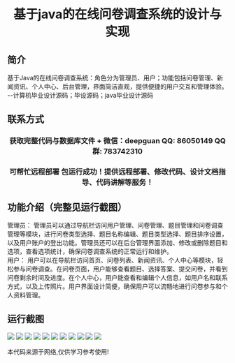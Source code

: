 <p><h1 align="center">基于java的在线问卷调查系统的设计与实现</h1></p>

## 简介
基于Java的在线问卷调查系统：角色分为管理员、用户；功能包括问卷管理、新闻资讯、个人中心、后台管理，界面简洁直观，提供便捷的用户交互和管理体验。    --计算机毕业设计源码；毕设源码；java毕业设计源码


## 联系方式
<p><h3 align="center">获取完整代码与数据库文件 + 微信：deepguan QQ: 86050149 QQ群: 783742310</h3></p>
<p><h3 align="center">可帮忙远程部署 包运行成功！提供远程部署、修改代码、设计文档指导、代码讲解等服务！</h3></p>

## 功能介绍（完整见运行截图）
管理员： 管理员可以通过导航栏访问用户管理、问卷管理、题目管理和问卷调查管理等模块，进行问卷类型选择、题目名称编辑、题目类型选择、题目排序设置，以及用户账户的登出功能。管理员还可以在后台管理界面添加、修改或删除题目和选项，查看选项统计，确保问卷调查系统的正常运行和维护。     
用户： 用户可以在导航栏访问首页、问卷列表、新闻资讯、个人中心等模块，轻松参与问卷调查。在问卷页面，用户能够查看题目、选择答案、提交问卷，并看到问卷剩余时间及进度。在个人中心，用户能查看和编辑个人信息，如用户名和联系方式，以及上传照片。用户界面设计简便，确保用户可以流畅地进行问卷参与和个人资料管理。


## 运行截图
![](https://bs-1329754181.cos.ap-shanghai.myqcloud.com/spring/OnlineQuestionnaireSystemDesignAndImplementation/img/001.jpg)
![](https://bs-1329754181.cos.ap-shanghai.myqcloud.com/spring/OnlineQuestionnaireSystemDesignAndImplementation/img/002.jpg)
![](https://bs-1329754181.cos.ap-shanghai.myqcloud.com/spring/OnlineQuestionnaireSystemDesignAndImplementation/img/003.jpg)
![](https://bs-1329754181.cos.ap-shanghai.myqcloud.com/spring/OnlineQuestionnaireSystemDesignAndImplementation/img/004.jpg)
![](https://bs-1329754181.cos.ap-shanghai.myqcloud.com/spring/OnlineQuestionnaireSystemDesignAndImplementation/img/005.jpg)
![](https://bs-1329754181.cos.ap-shanghai.myqcloud.com/spring/OnlineQuestionnaireSystemDesignAndImplementation/img/006.jpg)
![](https://bs-1329754181.cos.ap-shanghai.myqcloud.com/spring/OnlineQuestionnaireSystemDesignAndImplementation/img/007.jpg)
![](https://bs-1329754181.cos.ap-shanghai.myqcloud.com/spring/OnlineQuestionnaireSystemDesignAndImplementation/img/008.jpg)
![](https://bs-1329754181.cos.ap-shanghai.myqcloud.com/spring/OnlineQuestionnaireSystemDesignAndImplementation/img/009.jpg)
![](https://bs-1329754181.cos.ap-shanghai.myqcloud.com/spring/OnlineQuestionnaireSystemDesignAndImplementation/img/010.jpg)
![](https://bs-1329754181.cos.ap-shanghai.myqcloud.com/spring/OnlineQuestionnaireSystemDesignAndImplementation/img/011.jpg)

<p>本代码来源于网络,仅供学习参考使用!</p>
